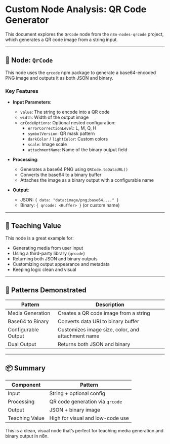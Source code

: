 # Custom Node Analysis: QR Code Generator

This document explores the `QrCode` node from the `n8n-nodes-qrcode` project, which generates a QR code image from a string input.

---

## 🧩 Node: `QrCode`

This node uses the `qrcode` npm package to generate a base64-encoded PNG image and outputs it as both JSON and binary.

### Key Features

- **Input Parameters**:
  - `value`: The string to encode into a QR code
  - `width`: Width of the output image
  - `qrCodeOptions`: Optional nested configuration:
    - `errorCorrectionLevel`: L, M, Q, H
    - `symbolVersion`: QR mask pattern
    - `darkColor` / `lightColor`: Custom colors
    - `scale`: Image scale
    - `attachmentName`: Name of the binary output field

- **Processing**:
  - Generates a base64 PNG using `QRCode.toDataURL()`
  - Converts the base64 to a binary buffer
  - Attaches the image as a binary output with a configurable name

- **Output**:
  - JSON: `{ data: "data:image/png;base64,..." }`
  - Binary: `{ qrcode: <Buffer> }` (or custom name)

---

## 🧠 Teaching Value

This node is a great example for:

- Generating media from user input
- Using a third-party library (`qrcode`)
- Returning both JSON and binary outputs
- Customizing output appearance and metadata
- Keeping logic clean and visual

---

## 🧪 Patterns Demonstrated

| Pattern             | Description                                       |
| ------------------- | ------------------------------------------------- |
| Media Generation    | Creates a QR code image from a string             |
| Base64 to Binary    | Converts data URI to binary buffer                |
| Configurable Output | Customizes image size, color, and attachment name |
| Dual Output         | Returns both JSON and binary                      |

---

## 📦 Summary

| Component      | Pattern                          |
| -------------- | -------------------------------- |
| Input          | String + optional config         |
| Processing     | QR code generation via `qrcode`  |
| Output         | JSON + binary image              |
| Teaching Value | High for visual and low-code use |

This is a clean, visual node that’s perfect for teaching media generation and binary output in n8n.

